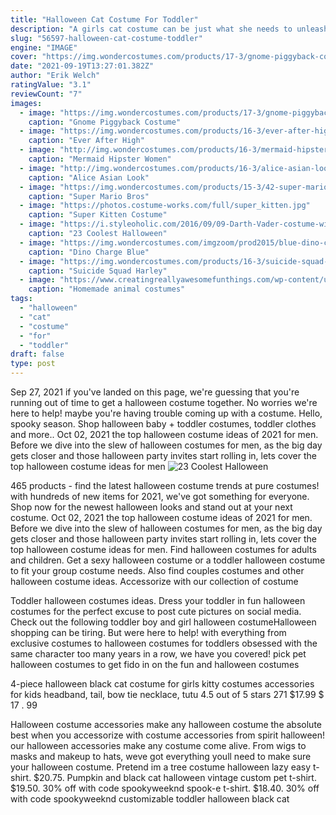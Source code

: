 ```yaml
---
title: "Halloween Cat Costume For Toddler"
description: "A girls cat costume can be just what she needs to unleash her inner fierceness. Join her in an adult cat costume that will totally give you momma cat vibes. Complete your costumes with any of our cat accessories including cat ears and tail! this year, with our cat costume ideas, you're sure to have a purrfect halloween costume!"
slug: "56597-halloween-cat-costume-toddler"
engine: "IMAGE"
cover: "https://img.wondercostumes.com/products/17-3/gnome-piggyback-costume.jpg"
date: "2021-09-19T13:27:01.382Z"
author: "Erik Welch"
ratingValue: "3.1"
reviewCount: "7"
images:
  - image: "https://img.wondercostumes.com/products/17-3/gnome-piggyback-costume.jpg"
    caption: "Gnome Piggyback Costume"
  - image: "https://img.wondercostumes.com/products/16-3/ever-after-high-cerise-cerise.jpg"
    caption: "Ever After High"
  - image: "http://img.wondercostumes.com/products/16-3/mermaid-hipster.jpg"
    caption: "Mermaid Hipster Women"
  - image: "http://img.wondercostumes.com/products/16-3/alice-asian-look-classic-girl-costume-.jpg"
    caption: "Alice Asian Look"
  - image: "https://img.wondercostumes.com/products/15-3/42-super-mario-yoshi-costume.jpg"
    caption: "Super Mario Bros"
  - image: "https://photos.costume-works.com/full/super_kitten.jpg"
    caption: "Super Kitten Costume"
  - image: "https://i.styleoholic.com/2016/09/09-Darth-Vader-costume-with-a-tutu-skirt-and-a-helmet.jpg"
    caption: "23 Coolest Halloween"
  - image: "https://img.wondercostumes.com/imgzoom/prod2015/blue-dino-charge-power-ranger-costume.jpg"
    caption: "Dino Charge Blue"
  - image: "https://img.wondercostumes.com/products/16-3/suicide-squad-harley-quinn-teen-girls-costume.jpg"
    caption: "Suicide Squad Harley"
  - image: "https://www.creatingreallyawesomefunthings.com/wp-content/uploads/2014/10/13655_963237232723_2212382_52729587_3453114_n.jpg"
    caption: "Homemade animal costumes"
tags:
  - "halloween"
  - "cat"
  - "costume"
  - "for"
  - "toddler"
draft: false
type: post
---
```


Sep 27, 2021 if you've landed on this page, we're guessing that you're running out of time to get a halloween costume together. No worries  we're here to help! maybe you're having trouble coming up with a costume. Hello, spooky season. Shop halloween baby + toddler costumes, toddler clothes and more.. Oct 02, 2021 the top halloween costume ideas of 2021 for men. Before we dive into the slew of halloween costumes for men, as the big day gets closer and those halloween party invites start rolling in, lets cover the top halloween costume ideas for men
![23 Coolest Halloween](https://i.styleoholic.com/2016/09/09-Darth-Vader-costume-with-a-tutu-skirt-and-a-helmet.jpg "23 Coolest Halloween")

465 products - find the latest halloween costume trends at pure costumes! with hundreds of new items for 2021, we&#39;ve got something for everyone. Shop now for the newest halloween looks and stand out at your next costume. Oct 02, 2021 the top halloween costume ideas of 2021 for men. Before we dive into the slew of halloween costumes for men, as the big day gets closer and those halloween party invites start rolling in, lets cover the top halloween costume ideas for men. Find halloween costumes for adults and children. Get a sexy halloween costume or a toddler halloween costume to fit your group costume needs. Also find couples costumes and other halloween costume ideas. Accessorize with our collection of costume
<!--inArticleAds-->

<!--galleryOne-->

Toddler halloween costumes ideas. Dress your toddler in fun halloween costumes for the perfect excuse to post cute pictures on social media. Check out the following toddler boy and girl halloween costumeHalloween shopping can be tiring. But were here to help! with everything from exclusive costumes to halloween costumes for toddlers obsessed with the same character too many years in a row, we have you covered! pick pet halloween costumes to get fido in on the fun and halloween costumes
<!--inArticleAds-->

<!--galleryTwo-->

4-piece halloween black cat costume for girls kitty costumes accessories for kids headband, tail, bow tie necklace, tutu 4.5 out of 5 stars 271 $17.99 $ 17 . 99
<!--galleryThree-->

Halloween costume accessories make any halloween costume the absolute best when you accessorize with costume accessories from spirit halloween! our halloween accessories make any costume come alive. From wigs to masks and makeup to hats, weve got everything youll need to make sure your halloween costume. Pretend im a tree costume halloween lazy easy t-shirt. $20.75.  Pumpkin and black cat halloween vintage custom pet t-shirt. $19.50. 30% off with code spookyweeknd spook-e t-shirt. $18.40. 30% off with code spookyweeknd customizable toddler halloween black cat
